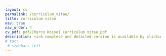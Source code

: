 ```yaml
---
layout: cv
permalink: /curriculum_vitae/
title: curriculum vitae
nav: true
nav_order: 4
cv_pdf: pdf/[Marco Rosso] Curriculum Vitae.pdf
description: <i>A complete and detailed version is available by clicking on the PDF icon</i>
# toc:
 # sidebar: left
---
```

